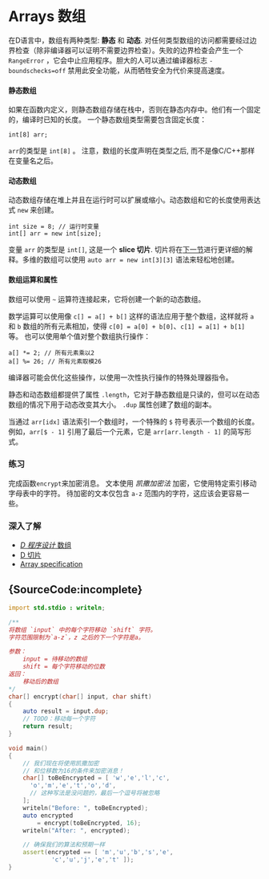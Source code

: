 # Arrays 数组

在D语言中，数组有两种类型: **静态** 和 **动态**.
对任何类型数组的访问都需要经过边界检查（除非编译器可以证明不需要边界检查）。失败的边界检查会产生一个 `RangeError` ，它会中止应用程序。胆大的人可以通过编译器标志 `-boundschecks=off` 禁用此安全功能，从而牺牲安全为代价来提高速度。

#### 静态数组

如果在函数内定义，则静态数组存储在栈中，否则在静态内存中。他们有一个固定的，编译时已知的长度。 一个静态数组类型需要包含固定长度：

    int[8] arr;

`arr`的类型是 `int[8]` 。 注意，数组的长度声明在类型之后, 而不是像C/C++那样在变量名之后。

#### 动态数组

动态数组存储在堆上并且在运行时可以扩展或缩小。动态数组和它的长度使用表达式 `new` 来创建。

    int size = 8; // 运行时变量
    int[] arr = new int[size];

变量 `arr` 的类型是 `int[]`, 这是一个 **slice 切片**. 切片将在[下一节](basics/slices)进行更详细的解释。多维的数组可以使用 `auto arr = new int[3][3]` 语法来轻松地创建。

#### 数组运算和属性

数组可以使用 `~` 运算符连接起来，它将创建一个新的动态数组。

数学运算可以使用像 `c[] = a[] + b[]` 这样的语法应用于整个数组，这样就将 `a` 和 `b` 数组的所有元素相加，使得 `c[0] = a[0] + b[0]`、`c[1] = a[1] + b[1]` 等。 也可以使用单个值对整个数组执行操作：

    a[] *= 2; // 所有元素乘以2
    a[] %= 26; // 所有元素取模26

编译器可能会优化这些操作，以使用一次性执行操作的特殊处理器指令。

静态和动态数组都提供了属性 `.length`，它对于静态数组是只读的，但可以在动态数组的情况下用于动态改变其大小。 `.dup` 属性创建了数组的副本。

当通过 `arr[idx]` 语法索引一个数组时，一个特殊的 `$` 符号表示一个数组的长度。 例如，`arr[$ - 1]` 引用了最后一个元素，它是 `arr[arr.length - 1]` 的简写形式。

### 练习

完成函数`encrypt`来加密消息。 文本使用 *凯撒加密法* 加密，它使用特定索引移动字母表中的字符。 待加密的文本仅包含 `a-z` 范围内的字符，这应该会更容易一些。

### 深入了解

- [_D 程序设计_ 数组](http://ddili.org/ders/d.en/arrays.html)
- [D 切片](https://dlang.org/articles/d-array-article.html)
- [Array specification](https://dlang.org/spec/arrays.html)

## {SourceCode:incomplete}

```d
import std.stdio : writeln;

/**
将数组 `input` 中的每个字符移动 `shift` 字符。
字符范围限制为`a-z`，z 之后的下一个字符是a。

参数：
    input = 待移动的数组
    shift = 每个字符移动的位数
返回：
    移动后的数组
*/
char[] encrypt(char[] input, char shift)
{
    auto result = input.dup;
    // TODO：移动每一个字符
    return result;
}

void main()
{
    // 我们现在将使用凯撒加密
    // 和位移数为16的条件来加密消息！
    char[] toBeEncrypted = [ 'w','e','l','c',
      'o','m','e','t','o','d',
      // 这种写法是没问题的，最后一个逗号将被忽略
    ];
    writeln("Before: ", toBeEncrypted);
    auto encrypted 
        = encrypt(toBeEncrypted, 16);
    writeln("After: ", encrypted);

    // 确保我们的算法和预期一样
    assert(encrypted == [ 'm','u','b','s','e',
            'c','u','j','e','t' ]);
}
```
